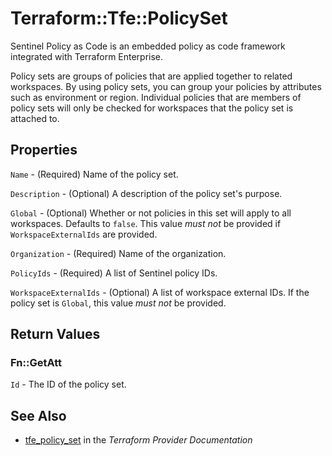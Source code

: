 # Terraform::Tfe::PolicySet

Sentinel Policy as Code is an embedded policy as code framework integrated
with Terraform Enterprise.

Policy sets are groups of policies that are applied together to related workspaces.
By using policy sets, you can group your policies by attributes such as environment
or region. Individual policies that are members of policy sets will only be checked
for workspaces that the policy set is attached to.

## Properties

`Name` - (Required) Name of the policy set.

`Description` - (Optional) A description of the policy set's purpose.

`Global` - (Optional) Whether or not policies in this set will apply to
all workspaces. Defaults to `false`. This value _must not_ be provided if
`WorkspaceExternalIds` are provided.

`Organization` - (Required) Name of the organization.

`PolicyIds` - (Required) A list of Sentinel policy IDs.

`WorkspaceExternalIds` - (Optional) A list of workspace external IDs. If
the policy set is `Global`, this value _must not_ be provided.


## Return Values

### Fn::GetAtt

`Id` - The ID of the policy set.

## See Also

* [tfe_policy_set](https://www.terraform.io/docs/providers/tfe/r/policy_set.html) in the _Terraform Provider Documentation_